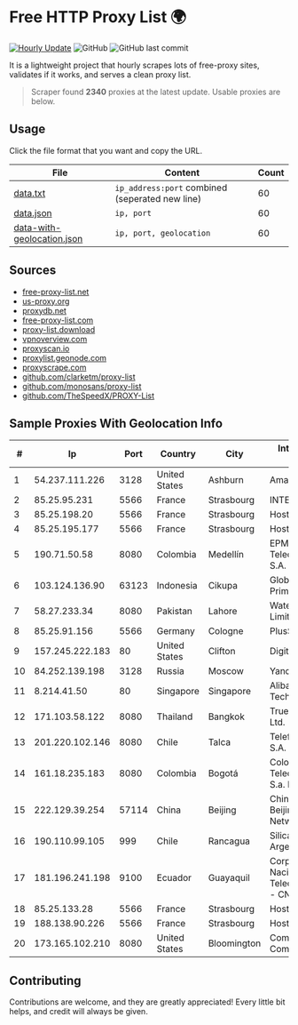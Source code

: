 
# Free HTTP Proxy List 🌍

[![Hourly Update](https://github.com/mertguvencli/http-proxy-list/actions/workflows/main.yml/badge.svg?branch=main)](https://github.com/mertguvencli/http-proxy-list/actions/workflows/main.yml)
![GitHub](https://img.shields.io/github/license/mertguvencli/http-proxy-list)
![GitHub last commit](https://img.shields.io/github/last-commit/mertguvencli/http-proxy-list)

It is a lightweight project that hourly scrapes lots of free-proxy sites, validates if it works, and serves a clean proxy list.


> Scraper found **2340** proxies at the latest update. Usable proxies are below.

## Usage

Click the file format that you want and copy the URL.


|File|Content|Count|
|----|-------|-----|
|[data.txt](https://raw.githubusercontent.com/mertguvencli/http-proxy-list/main/proxy-list/data.txt)|`ip_address:port` combined (seperated new line)|60|
|[data.json](https://raw.githubusercontent.com/mertguvencli/http-proxy-list/main/proxy-list/data.json)|`ip, port`|60|
|[data-with-geolocation.json](https://raw.githubusercontent.com/mertguvencli/http-proxy-list/main/proxy-list/data-with-geolocation.json)|`ip, port, geolocation`|60|

## Sources

* [free-proxy-list.net](https://free-proxy-list.net)
* [us-proxy.org](https://www.us-proxy.org)
* [proxydb.net](http://proxydb.net)
* [free-proxy-list.com](https://free-proxy-list.com/?page=&port=&type%5B%5D=http&type%5B%5D=https&up_time=0&search=Search)
* [proxy-list.download](https://www.proxy-list.download/HTTP)
* [vpnoverview.com](https://vpnoverview.com/privacy/anonymous-browsing/free-proxy-servers)
* [proxyscan.io](https://www.proxyscan.io)
* [proxylist.geonode.com](https://proxylist.geonode.com/api/proxy-list?limit=300&page=1&sort_by=lastChecked&sort_type=desc&protocols=http,https)
* [proxyscrape.com](https://api.proxyscrape.com/v2/?request=displayproxies&protocol=http&timeout=10000&country=all&ssl=all&anonymity=all)
* [github.com/clarketm/proxy-list](https://raw.githubusercontent.com/clarketm/proxy-list/master/proxy-list-raw.txt)
* [github.com/monosans/proxy-list](https://raw.githubusercontent.com/monosans/proxy-list/main/proxies/http.txt)
* [github.com/TheSpeedX/PROXY-List](https://raw.githubusercontent.com/TheSpeedX/PROXY-List/master/http.txt)


## Sample Proxies With Geolocation Info

|#|Ip|Port|Country|City|Internet Service Provider|
|-|--|----|-------|----|-------------------------|
|1|54.237.111.226|3128|United States|Ashburn|Amazon.com, Inc.|
|2|85.25.95.231|5566|France|Strasbourg|INTERGENIA|
|3|85.25.198.20|5566|France|Strasbourg|Host Europe GmbH|
|4|85.25.195.177|5566|France|Strasbourg|Host Europe GmbH|
|5|190.71.50.58|8080|Colombia|Medellín|EPM Telecomunicaciones S.A. E.S.P|
|6|103.124.136.90|63123|Indonesia|Cikupa|Global Media Data Prima|
|7|58.27.233.34|8080|Pakistan|Lahore|Wateen Telecom Limited|
|8|85.25.91.156|5566|Germany|Cologne|PlusServer GmbH|
|9|157.245.222.183|80|United States|Clifton|DigitalOcean, LLC|
|10|84.252.139.198|3128|Russia|Moscow|Yandex.Cloud LLC|
|11|8.214.41.50|80|Singapore|Singapore|Alibaba (US) Technology Co., Ltd.|
|12|171.103.58.122|8080|Thailand|Bangkok|True Internet Co., Ltd.|
|13|201.220.102.146|8080|Chile|Talca|Telefonica del Sur S.A.|
|14|161.18.235.183|8080|Colombia|Bogotá|Colombia Telecomunicaciones S.a. ESP|
|15|222.129.39.254|57114|China|Beijing|China Unicom Beijing Province Network|
|16|190.110.99.105|999|Chile|Rancagua|Silica Networks Argentina S.A.|
|17|181.196.241.198|9100|Ecuador|Guayaquil|Corporacion Nacional De Telecomunicaciones - CNT EP|
|18|85.25.133.28|5566|France|Strasbourg|Host Europe GmbH|
|19|188.138.90.226|5566|France|Strasbourg|Host Europe GmbH|
|20|173.165.102.210|8080|United States|Bloomington|Comcast Cable Communications|



## Contributing

Contributions are welcome, and they are greatly appreciated! Every
little bit helps, and credit will always be given.

